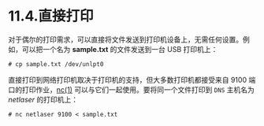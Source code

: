 # 11.4.直接打印

对于偶尔的打印需求，可以直接将文件发送到打印机设备上，无需任何设置。例如，可以把一个名为 **sample.txt** 的文件发送到一台 USB 打印机上：

```
# cp sample.txt /dev/unlpt0
```

直接打印到网络打印机取决于打印机的支持，但大多数打印机都接受来自 9100 端口的打印作业，[nc(1)](https://www.freebsd.org/cgi/man.cgi?query=nc&sektion=1&format=html) 可以与它们一起使用。要将同一个文件打印到 `DNS` 主机名为 _netlaser_ 的打印机上：

```
# nc netlaser 9100 < sample.txt
```